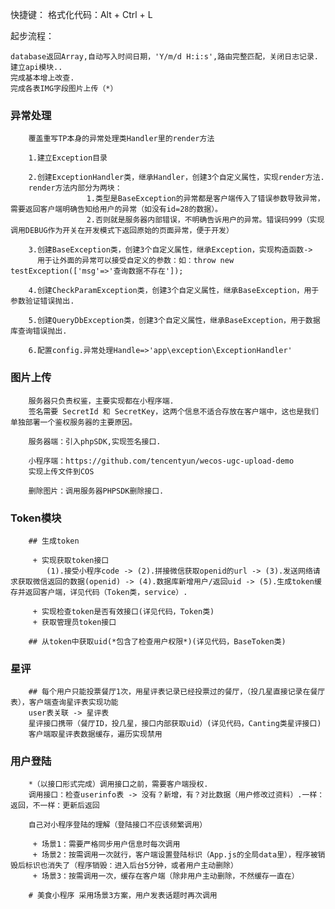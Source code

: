 快捷键：
    格式化代码：Alt + Ctrl + L

起步流程：

    database返回Array,自动写入时间日期，'Y/m/d H:i:s',路由完整匹配，关闭日志记录.
    建立api模块..
    完成基本增上改查.
    完成各表IMG字段图片上传（*）


### 异常处理

        覆盖重写TP本身的异常处理类Handler里的render方法

        1.建立Exception目录

        2.创建ExceptionHandler类，继承Handler，创建3个自定义属性，实现render方法.
        render方法内部分为两块：
                     1.类型是BaseException的异常都是客户端传入了错误参数导致异常，需要返回客户端明确告知给用户的异常（如没有id=28的数据）。
                     2.否则就是服务器内部错误，不明确告诉用户的异常。错误码999（实现调用DEBUG作为开关在开发模式下返回原始的页面异常，便于开发）

        3.创建BaseException类，创建3个自定义属性，继承Exception，实现构造函数->
          用于让外面的异常可以接受自定义的参数：如：throw new testException(['msg'=>'查询数据不存在']);

        4.创建CheckParamException类，创建3个自定义属性，继承BaseException，用于参数验证错误抛出.

        5.创建QueryDbException类，创建3个自定义属性，继承BaseException，用于数据库查询错误抛出.

        6.配置config.异常处理Handle=>'app\exception\ExceptionHandler'


### 图片上传

        服务器只负责权鉴，主要实现都在小程序端.
        签名需要 SecretId 和 SecretKey，这两个信息不适合存放在客户端中，这也是我们单独部署一个鉴权服务器的主要原因。

        服务器端：引入phpSDK,实现签名接口.

        小程序端：https://github.com/tencentyun/wecos-ugc-upload-demo
        实现上传文件到COS

        删除图片：调用服务器PHPSDK删除接口.


### Token模块

        ## 生成token

         + 实现获取token接口
            (1).接受小程序code -> (2).拼接微信获取openid的url -> (3).发送网络请求获取微信返回的数据(openid) -> (4).数据库新增用户/返回uid -> (5).生成token缓存并返回客户端，详见代码（Token类，service）.

         + 实现检查token是否有效接口(详见代码，Token类)
         + 获取管理员token接口

        ## 从token中获取uid(*包含了检查用户权限*)(详见代码，BaseToken类)


### 星评

        ## 每个用户只能投票餐厅1次，用星评表记录已经投票过的餐厅，（投几星直接记录在餐厅表），客户端查询星评表实现功能
        user表关联 -> 星评表
        星评接口携带（餐厅ID，投几星，接口内部获取uid）(详见代码，Canting类星评接口)
        客户端取星评表数据缓存，遍历实现禁用


### 用户登陆

        *（以接口形式完成）调用接口之前，需要客户端授权.
        调用接口：检查userinfo表 -> 没有？新增，有？对比数据（用户修改过资料）.一样：返回，不一样：更新后返回

        自己对小程序登陆的理解（登陆接口不应该频繁调用）

         + 场景1：需要严格同步用户信息时每次调用
         + 场景2：按需调用一次就行，客户端设置登陆标识（App.js的全局data里），程序被销毁后标识也消失了（程序销毁：进入后台5分钟，或者用户主动删除）
         + 场景3：按需调用一次，缓存在客户端（除非用户主动删除，不然缓存一直在）

        # 美食小程序 采用场景3方案，用户发表话题时再次调用